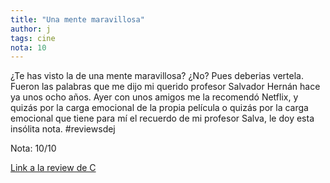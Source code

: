```yaml
---
title: "Una mente maravillosa"
author: j
tags: cine
nota: 10
---
```


¿Te has visto la de una mente maravillosa? ¿No? Pues deberias vertela. Fueron las palabras que me dijo mi querido profesor Salvador Hernán hace ya unos ocho años. Ayer con unos amigos me la recomendó Netflix, y quizás por la carga emocional de la propia película o quizás por la  carga emocional que tiene para mí el recuerdo de mi profesor Salva, le doy esta insólita nota. #reviewsdej

Nota: 10/10

[Link a la review de C](/reviews/_posts/2025-08-20-una-mente-maravillosa.md)
